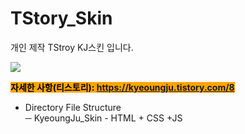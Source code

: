 # TStory_Skin
개인 제작 TStroy KJ스킨 입니다.

 <img src="https://img1.daumcdn.net/thumb/R1280x0/?scode=mtistory2&fname=https%3A%2F%2Fblog.kakaocdn.net%2Fdn%2FQeYPl%2FbtrWg0vEDhL%2FEedDZ9aEnkk4NkXapuGP3k%2Fimg.png"> 
  
 <mark style="background-color:orange">**자세한 사항(티스토리): https://kyeoungju.tistory.com/8**  </mark> 
  
- Directory File Structure  
─ KyeoungJu_Skin - HTML + CSS +JS  


